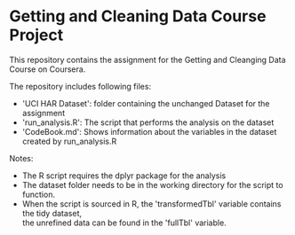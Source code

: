 # Getting and Cleaning Data Course Project

This repository contains the assignment for the Getting and Cleanging Data Course on Coursera.
 
The repository includes following files:
* 'UCI HAR Dataset': folder containing the unchanged Dataset for the assignment 
* 'run_analysis.R': The script that performs the analysis on the dataset
* 'CodeBook.md': Shows information about the variables in the dataset created by run_analysis.R

Notes:
* The R script requires the dplyr package for the analysis
* The dataset folder needs to be in the working directory for the script to function.
* When the script is sourced in R, the 'transformedTbl' variable contains the tidy dataset,  
	the unrefined data can be found in the 'fullTbl' variable.

